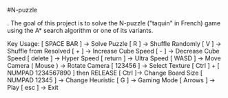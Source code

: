 #N-puzzle

. The goal of this project is to solve the N-puzzle ("taquin" in French) game
using the A\* search algorithm or one of its variants.

Key Usage:
	[ SPACE BAR ] -> Solve Puzzle
	[ R ] -> Shuffle Randomly
	[ V ] -> Shuffle from Resolved
	[ + ] -> Increase Cube Speed
	[ - ] -> Decrease Cube Speed
	[ delete ] -> Hyper Speed
	[ return ] -> Ultra Speed
	[ WASD ] -> Move Camera
	( Mouse ) -> Rotate Camera
	[ 123456 ] -> Select Texture
	[ Ctrl ] + [ NUMPAD 1234567890 ] then RELEASE [ Ctrl ]-> Change Board Size
	[ NUMPAD 12345 ] -> Change Heuristic
	[ G ] -> Gaming Mode
	[ Arrows ] -> Play
	[ esc ] -> Exit

